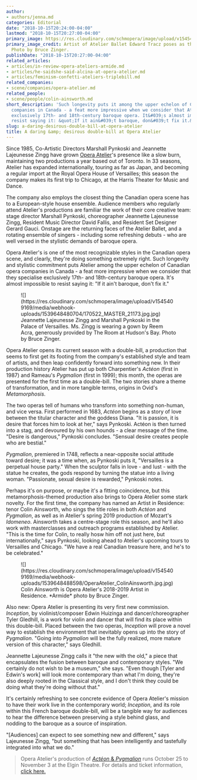 ```yaml
---
author:
- authors/jenna.md
categories: Editorial
date: "2018-10-15T20:24:00-04:00"
lastmod: "2018-10-15T20:27:00-04:00"
primary_image: https://res.cloudinary.com/schmopera/image/upload/v1545409169/media/webhook-uploads/1539648427302/sq180109_00206.jpg.jpg
primary_image_credit: Artist of Atelier Ballet Edward Tracz poses as the stag in Actéon.
  Photo by Bruce Zinger.
publishDate: "2018-10-15T20:27:00-04:00"
related_articles:
- articles/in-review-opera-ateliers-armide.md
- articles/he-saidshe-said-alcina-at-opera-atelier.md
- articles/feminism-confetti-ateliers-triplebill.md
related_companies:
- scene/companies/opera-atelier.md
related_people:
- scene/people/colin-ainsworth.md
short_description: 'Such longevity puts it among the upper echelon of Canadian opera
  companies in Canada - a feat more impressive when we consider that Atelier performs
  exclusively 17th- and 18th-century baroque opera. It&#039;s almost impossible to
  resist saying it: &quot;If it ain&#039;t baroque, don&#039;t fix it.&quot;'
slug: a-daring-desirous-double-bill-at-opera-atelier
title: A daring &amp; desirous double-bill at Opera Atelier
---
```

Since 1985, Co-Artistic Directors Marshall Pynkoski and Jeannette Lajeunesse Zingg have grown [Opera Atelier](/scene/companies/opera-atelier/)'s presence like a slow burn, maintaining two productions a year based out of Toronto. In 33 seasons, Atelier has expanded internationally, touring as far as Japan, and becoming a regular import at the Royal Opera House of Versailles; this season the company makes its first trip to Chicago, at the Harris Theater for Music and Dance.

The company also employs the closest thing the Canadian opera scene has to a European-style house ensemble. Audience members who regularly attend Atelier's productions are familiar the work of their core creative team: stage director Marshall Pynkoski, choreographer Jeannette Lajeunesse Zingg, Resident Music Director David Fallis, and Resident Set Designer Gerard Gauci. Onstage are the returning faces of the Atelier Ballet, and a rotating ensemble of singers - including some refreshing debuts - who are well versed in the stylistic demands of baroque opera.

Opera Atelier's is one of the most recognizable styles in the Canadian opera scene, and clearly, they're doing something extremely right. Such longevity and stylistic commitment puts Atelier among the upper echelon of Canadian opera companies in Canada - a feat more impressive when we consider that they specialise exclusively 17th- and 18th-century baroque opera. It's almost impossible to resist saying it: "If it ain't baroque, don't fix it."

<figure data-type="image">![](https://res.cloudinary.com/schmopera/image/upload/v1545409169/media/webhook-uploads/1539648480704/170522_MASTER_21173.jpg.jpg)
<figcaption>Jeannette Lajeunesse Zingg and Marshall Pynkoski in the Palace of Versailles. Ms. Zingg is wearing a gown by Reem Acra, generously provided by The Room at Hudson's Bay. Photo by Bruce Zinger.</figcaption>
</figure>

Opera Atelier opens its current season with a double-bill, a production that seems to first get its footing from the company's established style and team of artists, and then leap confidently forward into something new. In their production history Atelier has put up both Charpentier's *Actéon* (first in 1987) and Rameau's *Pygmalion* (first in 1999); this month, the operas are presented for the first time as a double-bill. The two stories share a theme of transformation, and in more tangible terms, origins in Ovid's *Metamorphosis*.

The two operas tell of humans who transform into something non-human, and vice versa. First performed in 1683, *Actéon* begins as a story of love between the titular character and the goddess Diana. "It is passion, it is desire that forces him to look at her," says Pynkoski. Actéon is then turned into a stag, and devoured by his own hounds - a clear message of the time. "Desire is dangerous," Pynkoski concludes. "Sensual desire creates people who are bestial."

*Pygmalion*, premiered in 1748, reflects a near-opposite social attitude toward desire; it was a time when, as Pynkoski puts it, "Versailles is a perpetual house party." When the sculptor falls in love - and lust - with the statue he creates, the gods respond by turning the statue into a living woman.  "Passionate, sexual desire is rewarded," Pynkoski notes.

Perhaps it's on purpose, or maybe it's a fitting coincidence, but this metamorphosis-themed production also brings to Opera Atelier some stark novelty. For the first time, the company has named an Artist in Residence: tenor Colin Ainsworth, who sings the title roles in both *Actéon* and *Pygmalion*, as well as in Atelier's spring 2019 production of Mozart's *Idomeneo*. Ainsworth takes a centre-stage role this season, and he'll also work with masterclasses and outreach programs established by Atelier. "This is the time for Colin, to really hosw him off not just here, but internationally," says Pynkoski, looking ahead to Atelier's upcoming tours to Versailles and Chicago. "We have a real Canadian treasure here, and he's to be celebrated."

<figure data-type="image">![](https://res.cloudinary.com/schmopera/image/upload/v1545409169/media/webhook-uploads/1539648488598/OperaAtelier_ColinAinsworth.jpg.jpg)
<figcaption>Colin Ainsworth is Opera Atelier's 2018-2019 Artist in Residence. *Armide* photo by Bruce Zinger.</figcaption>
</figure>

Also new: Opera Atelier is presenting its very first new commission. *Inception*, by violinist/composer Edwin Huizinga and dancer/choreographer Tyler Gledhill, is a work for violin and dancer that will find its place within this double-bill. Placed between the two operas, *Inception* will prove a novel way to establish the environment that inevitably opens up into the story of *Pygmalion*. "Going into *Pygmalion* will be the fully realized, more mature version of this character," says Gledhill. 

Jeannette Lajeunesse Zingg calls it "the new with the old," a piece that encapsulates the fusion between baroque and contemporary styles.  "We certainly do not wish to be a museum," she says. "Even though [Tyler and Edwin's work] will look more contemporary than what I'm doing, they're also deeply rooted in the Classical style, and I don't think they could be doing what they're doing without that."

It's certainly refreshing to see concrete evidence of Opera Atelier's mission to have their work live in the contemporary world; *Inception*, and its role within this French baroque double-bill, will be a tangible way for audiences to hear the difference between preserving a style behind glass, and nodding to the baroque as a source of inspiration.

"[Audiences] can expect to see something new and different," says Lajeunesse Zingg, "but something that has been intelligently and tastefully integrated into what we do."

>Opera Atelier's production of [*Actéon* & *Pygmalion*](https://operaatelier.com/season/2018-2019-season/) runs October 25 to November 3 at the Elgin Theatre. For details and ticket information, [click here.](https://www.ticketmaster.ca/Opera-Atelier-tickets/artist/29535?tm_link=artist_artistvenue_module)
